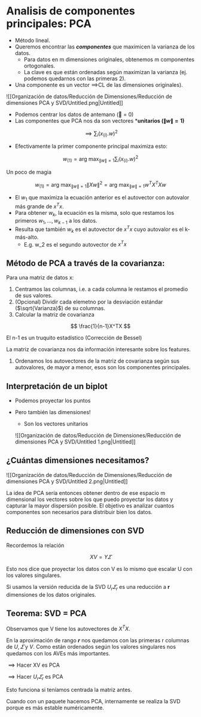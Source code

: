 # Analisis de componentes principales: PCA

- Método lineal.
- Queremos encontrar las ***componentes*** que maximicen la varianza de los datos.
    - Para datos en m dimensiones originales, obtenemos m componentes ortogonales.
    - La clave es que están ordenadas según maximizan la varianza (ej. podemos quedarnos con las primeras 2).
- Una componente es un vector  $\implies$CL de las dimensiones originales).

![[Organización de datos/Reducción de Dimensiones/Reducción de dimensiones PCA y SVD/Untitled.png|Untitled]]

- Podemos centrar los datos de antemano (🧦 = 0)
- Las componentes que PCA nos da son vectores ***unitarios ($\|w\|=1$)**

$$
\implies \sum_i(x_{(i)}.w)^2
$$

- Efectivamente la primer componente principal maximiza esto:

$$
w_{(1)} = \text{arg max}_{\|w\| = 1}\sum_i(x_{(i)}.w)^2
$$

Un poco de magia

$$
w_{(1)} = \text{arg max}_{\|w\| = 1}\|Xw\|^2 = \text{arg max}_{\|w\| = 1} w^T X^T Xw
$$

- El $w_1$ que maximiza la ecuación anterior es el autovector con autovalor más grande de $x^T x$.
- Para obtener $w_k$, la ecuación es la misma, solo que restamos los primeros $w_1,...,w_{k-1}$ a los datos.
- Resulta que también $w_k$ es el autovector de $x^Tx$ cuyo autovalor es el k-más-alto.
    - E.g. w_2 es el segundo autovector de $x^Tx$

## Método de PCA a través de la covarianza:

Para una matriz de datos x:

1. Centramos las columnas, i.e. a cada columna le restamos el promedio de sus valores.
2. (Opcional) Dividir cada elemetno por la desviación estándar ($\sqrt{Varianza}$) de su columnas.
3. Calcular la matriz de covarianza

$$
\frac{1}{n-1}X^TX
$$

El n-1 es un truquito estadístico (Corrección de Bessel)

La matriz de covarianza nos da información interesante sobre los features.

1. Ordenamos los autovectores de la matriz de covarianza según sus autovalores, de mayor a menor, esos son los componentes principales.

## Interpretación de un biplot

- Podemos proyectar los puntos
- Pero también las dimensiones!
    - Son los vectores unitarios
    
    ![[Organización de datos/Reducción de Dimensiones/Reducción de dimensiones PCA y SVD/Untitled 1.png|Untitled]]
    

## ¿Cuántas dimensiones necesitamos?

![[Organización de datos/Reducción de Dimensiones/Reducción de dimensiones PCA y SVD/Untitled 2.png|Untitled]]

La idea de PCA sería entonces obtener dentro de ese espacio m dimensional los vectores sobre los que puedo proyectar los datos y capturar la mayor dispersión posible. El objetivo es analizar cuantos componentes son necesarios para distribuir bien los datos.

## Reducción de dimensiones con SVD

Recordemos la relación 

$$
XV=Y\varSigma
$$

Esto nos dice que proyectar los datos con V es lo mismo que escalar U con los valores singulares.

Si usamos la versión reducida de la SVD $U_r \varSigma_r$ es una reducción a **r** dimensiones de los datos originales.

## Teorema: SVD = PCA

Observamos que V tiene los autovectores de  $X^TX$.

En la aproximación de rango ***r*** nos quedamos con las primeras r columnas de $U, \varSigma$ y $V$. Como están ordenados según los valores singulares nos quedamos con los AVEs más importantes.

$\implies \text{Hacer XV es PCA}$

$\implies \text{Hacer } U_r\varSigma_r \text{ es PCA}$

Esto funciona si teníamos centrada la matriz antes.

Cuando con un paquete hacemos PCA, internamente se realiza la SVD porque es más estable numéricamente.